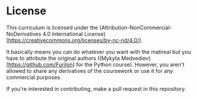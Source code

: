 # License

This curriculum is licensed under the (Attribution-NonCommercial-NoDerivatives 4.0 International License)[https://creativecommons.org/licenses/by-nc-nd/4.0/].

It basically means you can do whatever you want with the matireal but you have to attribute the original authors ((Mykyta Medvediev)[https://github.com/Furilon] for the Python course). However, you aren't allowed to share any derivatives of the coursework or use it for any commercial purposes.

If you're interested in contributing, make a pull request in this repository.
